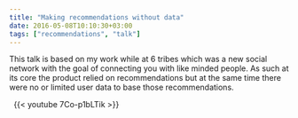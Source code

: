 ```yaml
---
title: "Making recommendations without data"
date: 2016-05-08T10:10:30+03:00
tags: ["recommendations", "talk"]
---
```


This talk is based on my work while at 6 tribes which was a new social network with the goal of connecting you with like minded people. As such at its core the product relied on recommendations but at the same time there were no or limited user data to base those recommendations.

&nbsp;
{{< youtube 7Co-p1bLTik >}}
&nbsp;
